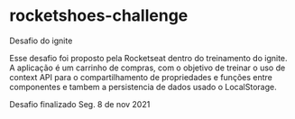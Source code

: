 # rocketshoes-challenge
Desafio do ignite

Esse desafio foi proposto pela Rocketseat dentro do treinamento do ignite. 
A aplicação é um carrinho de compras, com o objetivo de treinar o uso de context API 
para o compartilhamento de propriedades e funções entre componentes e tambem a persistencia de dados usado o LocalStorage.

Desafio finalizado Seg. 8 de nov 2021
